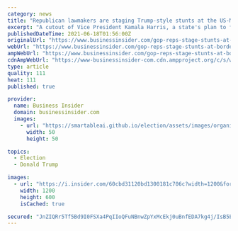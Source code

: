 ```yaml
---
category: news
title: "Republican lawmakers are staging Trump-style stunts at the US-Mexico border to push 'crisis' agenda"
excerpt: "A cutout of Vice President Kamala Harris, a state's plan to fund its own wall, and a governor sending police to Texas and Arizona."
publishedDateTime: 2021-06-18T01:56:00Z
originalUrl: "https://www.businessinsider.com/gop-reps-stage-stunts-at-border-to-fill-trumps-shoes-2021-6"
webUrl: "https://www.businessinsider.com/gop-reps-stage-stunts-at-border-to-fill-trumps-shoes-2021-6"
ampWebUrl: "https://www.businessinsider.com/gop-reps-stage-stunts-at-border-to-fill-trumps-shoes-2021-6?amp"
cdnAmpWebUrl: "https://www-businessinsider-com.cdn.ampproject.org/c/s/www.businessinsider.com/gop-reps-stage-stunts-at-border-to-fill-trumps-shoes-2021-6?amp"
type: article
quality: 111
heat: 111
published: true

provider:
  name: Business Insider
  domain: businessinsider.com
  images:
    - url: "https://smartableai.github.io/election/assets/images/organizations/businessinsider.com-50x50.jpg"
      width: 50
      height: 50

topics:
  - Election
  - Donald Trump

images:
  - url: "https://i.insider.com/60cbd31120bd1300181c706c?width=1200&format=jpeg"
    width: 1200
    height: 600
    isCached: true

secured: "JnZIQRr5Tf5Bd9I0FSXa4PqIIoQFuNBnwZpYxMcEkj0uBnfEDA7kg4j/IsB5EURQ2iA9DgIV9VNjHfzqd6R3ZwZ/ElujLJ7hcU6mOQJlvI6D8zUGVE5dj7T4/YSlmlOarBMqKj8NOO9cRmf/6Ipa002sKgtoNlyHlJFkAKhoP5jLlSD2SUQlqqZWkkD/ZMLLMjgINCdqAoaJx8flpNxfrdcHRJTfpimObtHTIt4eNK1UTp7JhfDLGPnXSQM3vuNYmfeiI/065l3gqI28OqSNvV51j3Rjrcy+MpdKfcnllzHhehlHdLL1YjDhpdCtPOw3puXgNTbCksYvgXTbhJSAdl73WhuV1YHqp/Fa0IZREEo=;Gzfv5PphlKUunkzt6SBQGQ=="
---
```


